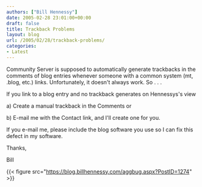 ```yaml
---
authors: ["Bill Hennessy"]
date: 2005-02-28 23:01:00+00:00
draft: false
title: Trackback Problems
layout: blog
url: /2005/02/28/trackback-problems/
categories:
- Latest
---
```


Community Server is supposed to automatically generate trackbacks in the comments of blog entries whenever someone with a common system (mt, .blog, etc.) links. Unfortunately, it doesn't always work. So . . . 




If you link to a blog entry and no trackback generates on Hennessys's view




a) Create a manual trackback in the Comments or




b) E-mail me with the Contact link, and I'll create one for you.




If you e-mail me, please include the blog software you use so I can fix this defect in my software.







Thanks,




Bill

{{< figure src="https://blog.billhennessy.com/aggbug.aspx?PostID=1274" >}}

